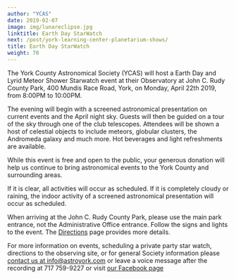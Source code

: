 ```yaml
---
author: "YCAS"
date: 2019-02-07
image: img/lunareclipse.jpg
linktitle: Earth Day StarWatch
next: /post/york-learning-center-planetarium-shows/
title: Earth Day StarWatch
weight: 70
---
```

The York County Astronomical Society (YCAS) will host a Earth Day and Lyrid Meteor Shower Starwatch event at their Observatory at John C. Rudy County Park, 400 Mundis Race Road, York, on Monday, April 22th 2019, from  8:00PM to 10:00PM.

The evening will begin with a screened astronomical presentation on current events and the April night sky. Guests will then be guided on a tour of the sky through one of the club telescopes. Attendees will be shown a host of celestial objects to include meteors, globular clusters, the Andromeda galaxy and much more. Hot beverages and light refreshments are available.

While this event is free and open to the public, your generous donation will help us continue to bring astronomical events to the York County and surrounding areas.

If it is clear, all activities will occur as scheduled. If it is completely cloudy or raining, the indoor activity of a screened astronomical presentation will occur as scheduled.

When arriving at the John C. Rudy County Park, please use the main park entrance, not the Administrative Office entrance. Follow the signs and lights to the event. The [Directions](https://www.astroyork.com/directions) page provides more details.

For more information on events, scheduling a private party star watch, directions to the observing site, or for general Society information please [contact us at info@astroyork.com](info@astroyork.com) or leave a voice message after the recording at 717 759-9227 or visit [our Facebook page](https://www.facebook.com/astroyork)